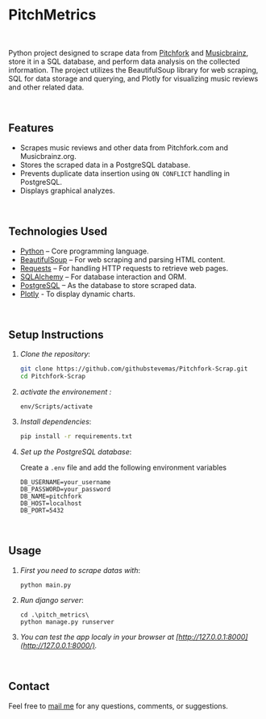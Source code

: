 # PitchMetrics
<br>

Python project designed to scrape data from [Pitchfork](https://pitchfork.com/) and [Musicbrainz](https://musicbrainz.org), store it in a SQL database, and perform data analysis on the collected information. The project utilizes the BeautifulSoup library for web scraping, SQL for data storage and querying, and Plotly for visualizing music reviews and other related data.

<br>

## Features

- Scrapes music reviews and other data from Pitchfork.com and Musicbrainz.org.
- Stores the scraped data in a PostgreSQL database.
- Prevents duplicate data insertion using `ON CONFLICT` handling in PostgreSQL.
- Displays graphical analyzes.
  
<br>

## Technologies Used

- [Python](https://www.python.org/) – Core programming language.
- [BeautifulSoup](https://www.crummy.com/software/BeautifulSoup/) – For web scraping and parsing HTML content.
- [Requests](https://pypi.org/project/requests/) – For handling HTTP requests to retrieve web pages.
- [SQLAlchemy](https://www.sqlalchemy.org/) – For database interaction and ORM.
- [PostgreSQL](https://www.postgresql.org/) – As the database to store scraped data.
- [Plotly](https://plotly.com/) - To display dynamic charts.

<br>

## Setup Instructions

1. *Clone the repository*:
    ```bash
    git clone https://github.com/githubstevemas/Pitchfork-Scrap.git
    cd Pitchfork-Scrap
    ```

2. *activate the environement :*
    ```
    env/Scripts/activate
    ``` 

3. *Install dependencies*:
    ```bash
    pip install -r requirements.txt
    ```
    
4. *Set up the PostgreSQL database*:
   
    Create a `.env` file and add the following environment variables
      ```env
      DB_USERNAME=your_username
      DB_PASSWORD=your_password
      DB_NAME=pitchfork
      DB_HOST=localhost
      DB_PORT=5432
      ```
<br>

## Usage

1. *First you need to scrape datas with*:
    ```
    python main.py
    ```

2. *Run django server*:
    ```
    cd .\pitch_metrics\
    python manage.py runserver
    ```

3. *You can test the app localy in your browser at [http://127.0.0.1:8000](http://127.0.0.1:8000/).*


<br>

## Contact
Feel free to [mail me](mailto:mas.ste@gmail.com) for any questions, comments, or suggestions.
